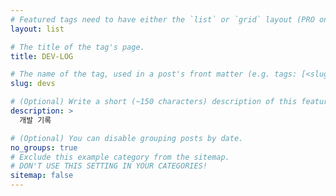 ```yaml
---
# Featured tags need to have either the `list` or `grid` layout (PRO only).
layout: list

# The title of the tag's page.
title: DEV-LOG

# The name of the tag, used in a post's front matter (e.g. tags: [<slug>]).
slug: devs

# (Optional) Write a short (~150 characters) description of this featured tag.
description: >
  개발 기록

# (Optional) You can disable grouping posts by date.
no_groups: true
# Exclude this example category from the sitemap.
# DON'T USE THIS SETTING IN YOUR CATEGORIES!
sitemap: false
---
```

